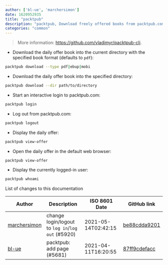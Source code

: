 ```yaml
---
author: ['bl-ue', 'marchersimon']
date: 1620952935
title: "packtpub"
description: "packtpub, Download freely offered books from packtpub.com."
categories: "common"
---
```

> More information: <https://github.com/vladimyr/packtpub-cli>.

- Download the daily offer book into the current directory with the specified book format (defaults to `pdf`):

```bash
packtpub download --type pdf|ebup|mobi
```

- Download the daily offer book into the specified directory:

```bash
packtpub download --dir path/to/directory
```

- Start an interactive login to packtpub.com:

```bash
packtpub login
```

- Log out from packtpub.com:

```bash
packtpub logout
```

- Display the daily offer:

```bash
packtpub view-offer
```

- Open the daily offer in the default web browser:

```bash
packtpub view-offer
```

- Display the currently logged-in user:

```bash
packtpub whoami
```
List of changes to this documentation


Author | Description | ISO 8601 Date | GitHub link
------|-----|-----|-----
[marchersimon](mailto:50295997+marchersimon@users.noreply.github.com) | change login/logout to `log in`/`log out` (#5920) | 2021-05-14T02:42:15 | [be88cdda9201](https://github.com/tldr-pages/tldr/commit/be88cdda9201a6262af27d8788e222b5df98cc9c)
[bl-ue](mailto:54780737+bl-ue@users.noreply.github.com) | packtpub: add page (#5681) | 2021-04-11T16:20:55 | [87ff9cdefacc](https://github.com/tldr-pages/tldr/commit/87ff9cdefaccea1a94cb66797fdaacc16f1fdbb4)

